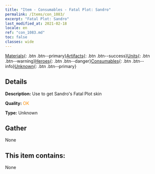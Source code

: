 ```yaml
---
title: "Item - Consumables - Fatal Plot: Sandro"
permalink: /Items/con_1083/
excerpt: "Fatal Plot: Sandro"
last_modified_at: 2021-02-18
locale: en
ref: "con_1083.md"
toc: false
classes: wide
---
```

 [Materials](/Items/){: .btn .btn--primary}[Artifacts](/Items/Artifacts/){: .btn .btn--success}[Units](/Items/Units/){: .btn .btn--warning}[Heroes](/Items/Heroes/){: .btn .btn--danger}[Consumables](/Items/Consumables/){: .btn .btn--info}[Unknown](/Items/Unknown/){: .btn .btn--primary}

## Details
 **Description:** Use to get Sandro's Fatal Plot skin

 **Quality:** <span style="color: #FF8C00">OK</span>

 **Type:** Unknown

## Gather

  None

## This item contains:

  None

